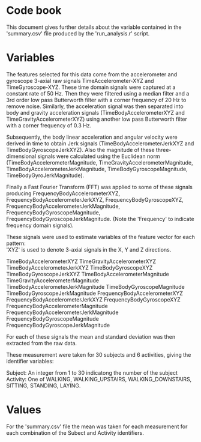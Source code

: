 # Code book

This document gives further details about the variable contained in the 'summary.csv' file produced by the 'run_analysis.r' script.

# Variables

The features selected for this data come from the accelerometer and gyroscope 3-axial raw signals TimeAccelerometer-XYZ and TimeGyroscope-XYZ. These time domain signals were captured at a constant rate of 50 Hz. Then they were filtered using a median filter and a 3rd order low pass Butterworth filter with a corner frequency of 20 Hz to remove noise. Similarly, the acceleration signal was then separated into body and gravity acceleration signals (TimeBodyAccelerometerXYZ and TimeGravityAccelerometerXYZ) using another low pass Butterworth filter with a corner frequency of 0.3 Hz. 

Subsequently, the body linear acceleration and angular velocity were derived in time to obtain Jerk signals (TimeBodyAccelerometerJerkXYZ and TimeBodyGyroscopeJerkXYZ). Also the magnitude of these three-dimensional signals were calculated using the Euclidean norm (TimeBodyAccelerometerMagnitude, TimeGravityAccelerometerMagnitude, TimeBodyAccelerometerJerkMagnitude, TimeBodyGyroscopeMagnitude, TimeBodyGyroJerkMagnitude). 

Finally a Fast Fourier Transform (FFT) was applied to some of these signals producing FrequencyBodyAccelerometerXYZ, FrequencyBodyAccelerometerJerkXYZ, FrequencyBodyGyroscopeXYZ, FrequencyBodyAccelerometerJerkMagnitude, FrequencyBodyGyroscopeMagnitude, FrequencyBodyGyroscopeJerkMagnitude. (Note the 'Frequency' to indicate frequency domain signals). 

These signals were used to estimate variables of the feature vector for each pattern:  
'XYZ' is used to denote 3-axial signals in the X, Y and Z directions.

TimeBodyAccelerometerXYZ
TimeGravityAccelerometerXYZ
TimeBodyAccelerometerJerkXYZ
TimeBodyGyroscopeXYZ
TimeBodyGyroscopeJerkXYZ
TimeBodyAccelerometerMagnitude
TimeGravityAccelerometerMagnitude
TimeBodyAccelerometerJerkMagnitude
TimeBodyGyroscopeMagnitude
TimeBodyGyroscopeJerkMagnitude
FrequencyBodyAccelerometerXYZ
FrequencyBodyAccelerometerJerkXYZ
FrequencyBodyGyroscopeXYZ
FrequencyBodyAccelerometerMagnitude
FrequencyBodyAccelerometerJerkMagnitude
FrequencyBodyGyroscopeMagnitude
FrequencyBodyGyroscopeJerkMagnitude

For each of these signals the mean and standard deviation was then extracted from the raw data.

These measurement were taken for 30 subjects and 6 activities, giving the identifier variables:

Subject: An integer from 1 to 30 indicatong the number of the subject
Activity: One of WALKING, WALKING_UPSTAIRS, WALKING_DOWNSTAIRS, SITTING, STANDING, LAYING.

# Values

For the 'summary.csv' file the mean was taken for each measurement for each combination of the Subect and Activity identifiers.




